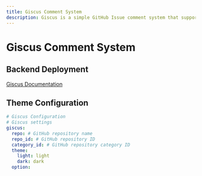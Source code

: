 ```yaml
---
title: Giscus Comment System
description: Giscus is a simple GitHub Issue comment system that supports multiple comment methods.
---
```


# Giscus Comment System

## Backend Deployment

[Giscus Documentation](https://giscus.app/zh-CN)

## Theme Configuration

```yaml
# Giscus Configuration
# Giscus settings
giscus:
  repo: # GitHub repository name
  repo_id: # GitHub repository ID
  category_id: # GitHub repository category ID
  theme:
    light: light
    dark: dark
  option: 
```